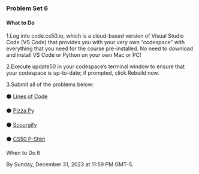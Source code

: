 ### Problem Set 6

#### What to Do

1.Log into code.cs50.io, which is a cloud-based version of Visual Studio Code (VS Code) that provides you with your very own “codespace” with everything that you need for the course pre-installed. No need to download and install VS Code or Python on your own Mac or PC!

2.Execute update50 in your codespace’s terminal window to ensure that your codespace is up-to-date; if prompted, click Rebuild now.

3.Submit all of the problems below:

⚫ [Lines of Code](https://github.com/jwattspajaro/CS50-s/tree/main/6.%20File%20IO/Lines%20of%20Code)

⚫ [Pizza Py](https://github.com/jwattspajaro/CS50-s/tree/main/6.%20File%20IO/Pizza%20Py)

⚫ [Scourgify](https://github.com/jwattspajaro/CS50-s/tree/main/6.%20File%20IO/Scourgify)

⚫ [CS50 P-Shirt](https://github.com/jwattspajaro/CS50-s/tree/main/6.%20File%20IO/CS50%20P-Shirt)

When to Do It

By Sunday, December 31, 2023 at 11:59 PM GMT-5.
